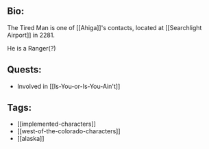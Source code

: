 ## Bio:

The Tired Man is one of [[Ahiga]]'s contacts, located at [[Searchlight Airport]] in 2281.

He is a Ranger(?)

## Quests:

- Involved in [[Is-You-or-Is-You-Ain't]]

## Tags:

- [[implemented-characters]]
- [[west-of-the-colorado-characters]]
- [[alaska]]